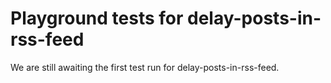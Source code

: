 # Playground tests for delay-posts-in-rss-feed
We are still awaiting the first test run for delay-posts-in-rss-feed.
